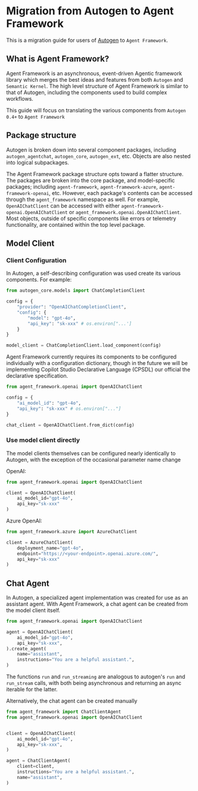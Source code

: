# Migration from Autogen to Agent Framework

This is a migration guide for users of [Autogen](https://microsoft.github.io/autogen/stable/) to `Agent Framework`.


## What is Agent Framework?
Agent Framework is an asynchronous, event-driven Agentic framework library which merges the best ideas and features from both `Autogen` and `Semantic Kernel`. The high level structure of Agent Framework is similar to that of Autogen, including the components used to build complex workflows.

This guide will focus on translating the various components from `Autogen 0.4+` to `Agent Framework`

## Package structure

Autogen is broken down into several component packages, including `autogen_agentchat`, `autogen_core`, `autogen_ext`, etc. Objects are also nested into logical subpackages.

The Agent Framework package structure opts toward a flatter structure. The packages are broken into the core package, and model-specific packages; including `agent-framework`, `agent-framework-azure`, `agent-framework-openai`, etc. However, each package's contents can be accessed through the `agent_framework` namespace as well. For example, `OpenAIChatClient` can be accessed with either `agent-framework-openai.OpenAIChatClient` or `agent_framework.openai.OpenAIChatClient`. Most objects, outside of specific components like errors or telemetry functionality, are contained within the top level package.

## Model Client

### Client Configuration

In Autogen, a self-describing configuration was used create its various components. For example:

```python
from autogen_core.models import ChatCompletionClient

config = {
    "provider": "OpenAIChatCompletionClient",
    "config": {
        "model": "gpt-4o",
        "api_key": "sk-xxx" # os.environ["...']
    }
}

model_client = ChatCompletionClient.load_component(config)
```

Agent Framework currently requires its components to be configured individually with a configuration dictionary, though in the future we will be implementing Copilot Studio Declarative Language (CPSDL) our official the declarative specification.

```python
from agent_framework.openai import OpenAIChatClient

config = {
    "ai_model_id": "gpt-4o",
    "api_key": "sk-xxx" # os.environ["..."]
}

chat_client = OpenAIChatClient.from_dict(config)
```

### Use model client directly

The model clients themselves can be configured nearly identically to Autogen, with the exception of the occasional parameter name change

OpenAI:
```python
from agent_framework.openai import OpenAIChatClient

client = OpenAIChatClient(
    ai_model_id="gpt-4o",
    api_key="sk-xxx"
)
```

Azure OpenAI:
```python
from agent_framework.azure import AzureChatClient

client = AzureChatClient(
    deployment_name="gpt-4o",
    endpoint="https://<your-endpoint>.openai.azure.com/",
    api_key="sk-xxx"
)
```

## Chat Agent

In Autogen, a specialized agent implementation was created for use as an assistant agent. With Agent Framework, a chat agent can be created from the model client itself.

```python
from agent_framework.openai import OpenAIChatClient

agent = OpenAIChatClient(
    ai_model_id="gpt-4o",
    api_key="sk-xxx",
).create_agent(
    name="assistant",
    instructions="You are a helpful assistant.",
)
```

The functions `run` and `run_streaming` are analogous to autogen's `run` and `run_stream` calls, with both being asynchronous and returning an async iterable for the latter.

Alternatively, the chat agent can be created manually

```python
from agent_framework import ChatClientAgent
from agent_framework.openai import OpenAIChatClient


client = OpenAIChatClient(
    ai_model_id="gpt-4o",
    api_key="sk-xxx",
)

agent = ChatClientAgent(
    client=client,
    instructions="You are a helpful assistant.",
    name="assistant",
)
```